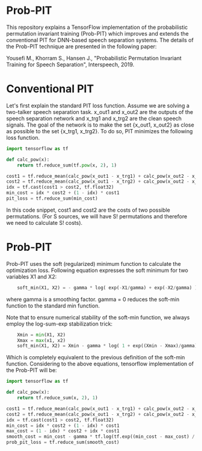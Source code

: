# Prob-PIT

This repository explains a TensorFlow implementation of the probabilistic permutation invariant training (Prob-PIT) which improves and extends the conventional PIT for DNN-based speech separation systems. The details of the Prob-PIT technique are presented in the following paper:

Yousefi M., Khorram S., Hansen J., "Probabilistic Permutation Invariant Training for Speech Separation", Interspeech, 2019.

# Conventional PIT

Let's first explain the standard PIT loss function. Assume we are solving a two-talker speech separation task. x_out1 and x_out2 are the outputs of the speech separation network and x_trg1 and x_trg2 are the clean speech signals. The goal of the network is to make the set {x_out1, x_out2} as close as possible to the set {x_trg1, x_trg2}. To do so, PIT minimizes the following loss function.  

```python
import tensorflow as tf

def calc_pow(x):
    return tf.reduce_sum(tf.pow(x, 2), 1)

cost1 = tf.reduce_mean(calc_pow(x_out1 - x_trg1) + calc_pow(x_out2 - x_trg2), 1)
cost2 = tf.reduce_mean(calc_pow(x_out1 - x_trg2) + calc_pow(x_out2 - x_trg1), 1)
idx = tf.cast(cost1 > cost2, tf.float32)
min_cost = idx * cost2 + (1 - idx) * cost1
pit_loss = tf.reduce_sum(min_cost)
```

In this code snippet, cost1 and cost2 are the costs of two possible permutations. (For S sources, we will have S! permutations and therefore we need to calculate S! costs).

# Prob-PIT

Prob-PIT uses the soft (regularized) minimum function to calculate the optimization loss. Following equation expresses the soft minimum for two variables X1 and X2: 
```python
    soft_min(X1, X2) = - gamma * log( exp(-X1/gamma) + exp(-X2/gamma) )
```
where gamma is a smoothing factor. gamma = 0 reduces the soft-min function to the standard min function. 

Note that to ensure numerical stability of the soft-min function, we always employ the log-sum-exp stabilization trick: 
```python
    Xmin = min(X1, X2)
    Xmax = max(x1, x2)
    soft_min(X1, X2) = Xmin - gamma * log( 1 + exp((Xmin - Xmax)/gamma) )
```
Which is completely equivalent to the previous definition of the soft-min function. Considering to the above equations, tensorflow implementation of the Prob-PIT will be:

```python
import tensorflow as tf

def calc_pow(x):
    return tf.reduce_sum(x, 2), 1)

cost1 = tf.reduce_mean(calc_pow(x_out1 - x_trg1) + calc_pow(x_out2 - x_trg2), 1)
cost2 = tf.reduce_mean(calc_pow(x_out1 - x_trg2) + calc_pow(x_out2 - x_trg1), 1)
idx = tf.cast(cost1 > cost2, tf.float32)
min_cost = idx * cost2 + (1 - idx) * cost1
max_cost = (1 - idx) * cost2 + idx * cost1
smooth_cost = min_cost - gamma * tf.log(tf.exp((min_cost - max_cost) / gamma) + 1)
prob_pit_loss = tf.reduce_sum(smooth_cost)
```

